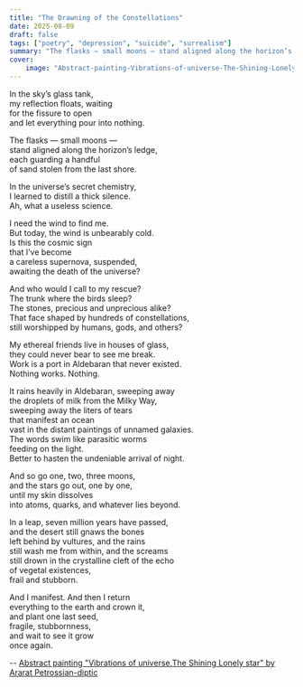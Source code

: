 ```yaml
---
title: "The Drawning of the Constellations"
date: 2025-08-09
draft: false
tags: ["poetry", "depression", "suicide", "surrealism"]
summary: "The flasks — small moons — stand aligned along the horizon’s ledge."
cover:
    image: "Abstract-painting-Vibrations-of-universe-The-Shining-Lonely-star-by-Ararat-Petrossian-diptic-e1508349705697.jpg"
---
```


In the sky’s glass tank,<br>
my reflection floats, waiting<br>
for the fissure to open<br>
and let everything pour into nothing.<br>

The flasks — small moons —<br>
stand aligned along the horizon’s ledge,<br>
each guarding a handful<br>
of sand stolen from the last shore.<br>

In the universe’s secret chemistry,<br>
I learned to distill a thick silence.<br>
Ah, what a useless science.<br>

I need the wind to find me.<br>
But today, the wind is unbearably cold.<br>
Is this the cosmic sign<br>
that I’ve become<br>
a careless supernova, suspended,<br>
awaiting the death of the universe?<br>

And who would I call to my rescue?<br>
The trunk where the birds sleep?<br>
The stones, precious and unprecious alike?<br>
That face shaped by hundreds of constellations,<br>
still worshipped by humans, gods, and others?<br>

My ethereal friends live in houses of glass,<br>
they could never bear to see me break.<br>
Work is a port in Aldebaran that never existed.<br>
Nothing works. Nothing.<br>

It rains heavily in Aldebaran, sweeping away<br>
the droplets of milk from the Milky Way,<br>
sweeping away the liters of tears<br>
that manifest an ocean<br>
vast in the distant paintings of unnamed galaxies.<br>
The words swim like parasitic worms<br>
feeding on the light.<br>
Better to hasten the undeniable arrival of night.<br>

And so go one, two, three moons,<br>
and the stars go out, one by one,<br>
until my skin dissolves<br>
into atoms, quarks, and whatever lies beyond.<br>

In a leap, seven million years have passed,<br>
and the desert still gnaws the bones<br>
left behind by vultures, and the rains<br>
still wash me from within, and the screams<br>
still drown in the crystalline cleft of the echo<br>
of vegetal existences,<br>
frail and stubborn.<br>

And I manifest. And then I return<br>
everything to the earth and crown it,<br>
and plant one last seed,<br>
fragile, stubbornness,<br>
and wait to see it grow<br>
once again.

--
[Abstract painting "Vibrations of universe,The Shining Lonely star" by Ararat Petrossian-diptic](https://petrossianart.com/vibrations-universe-portfolio/)
